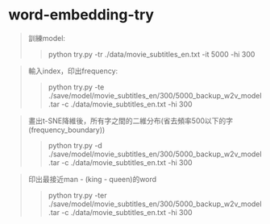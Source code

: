 # word-embedding-try
>訓練model:
>>python try.py -tr ./data/movie_subtitles_en.txt -it 5000 -hi 300

>輸入index，印出frequency:
>>python try.py -te ./save/model/movie_subtitles_en/300/5000_backup_w2v_model.tar -c ./data/movie_subtitles_en.txt -hi 300

>畫出t-SNE降維後，所有字之間的二維分布(省去頻率500以下的字(frequency_boundary))
>>python try.py -d ./save/model/movie_subtitles_en/300/5000_backup_w2v_model.tar -c ./data/movie_subtitles_en.txt -hi 300

>印出最接近man - (king - queen)的word
>>python try.py -ter ./save/model/movie_subtitles_en/300/5000_backup_w2v_model.tar -c ./data/movie_subtitles_en.txt -hi 300
